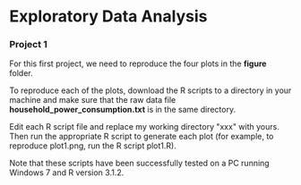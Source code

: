 # Exploratory Data Analysis

### Project 1

For this first project, we need to reproduce the four plots in the **figure** folder. 

To reproduce each of the plots, download the R scripts to a directory in your machine and make sure that the raw data 
file **household_power_consumption.txt** is in the same directory.

Edit each R script file and replace my working directory "xxx" with yours.
Then run the appropriate R script to generate each plot (for example, to reproduce plot1.png, run the R script plot1.R). 

Note that these scripts have been successfully tested on a PC running Windows 7 and R version 3.1.2.